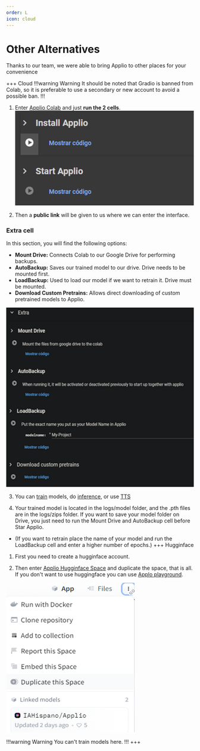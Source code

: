 ```yaml
---
order: L
icon: cloud
---
```


# Other Alternatives
Thanks to our team, we were able to bring Applio to other places for your convenience

+++ Cloud
 !!!warning Warning
 It should be noted that Gradio is banned from Colab, so it is preferable to use a secondary or new account to avoid a possible ban.
 !!!
 1. Enter [Applio Colab](https://colab.research.google.com/github/iahispano/applio/blob/master/assets/Applio.ipynb) and just **run the 2 cells**. 
 ![](../assets/Colab.png)

 2. Then a **public link** will be given to us where we can enter the interface.

 ### Extra cell
 In this section, you will find the following options:

 - **Mount Drive:** Connects Colab to our Google Drive for performing backups.
 - **AutoBackup:** Saves our trained model to our drive. Drive needs to be mounted first.
 - **LoadBackup:** Used to load our model if we want to retrain it. Drive must be mounted.
 - **Download Custom Pretrains:** Allows direct downloading of custom pretrained models to Applio.

 ![](../assets/ExtraColab.png)

 3. You can [train](/get-started\training.md/) models, do [inference](/get-started\inferencing.md/), or use [TTS](/get-started\tts.md/)

 4. Your trained model is located in the logs/model folder, and the .pth files are in the logs/zips folder. If you want to save your model folder on Drive, you just need to run the Mount Drive and AutoBackup cell before Star Applio.

 -  (If you want to retrain place the name of your model and run the LoadBackup cell and enter a higher number of epochs.)
+++ Hugginface
 1. First you need to create a hugginface account.

 2. Then enter [Applio Hugginface Space](https://huggingface.co/spaces/IAHispano/Applio) and duplicate the space, that is all. If you don't want to use huggingface you can use  [Applo playground](https://applio.org/playground).
 
 ![](../assets/Duplicate.png)
 
 !!!warning Warning
 You can't train models here.
 !!!
+++
